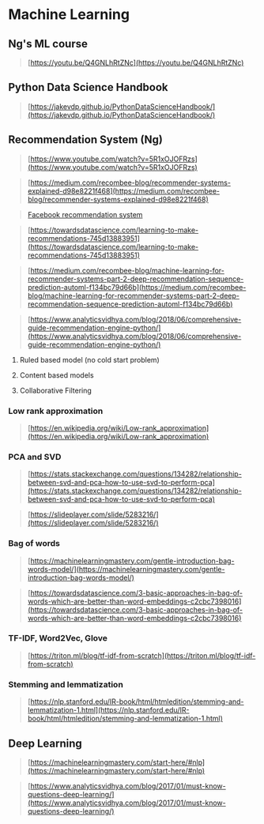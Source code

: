 # Machine Learning

## Ng's ML course

> [https://youtu.be/Q4GNLhRtZNc](https://youtu.be/Q4GNLhRtZNc)

## Python Data Science Handbook

> [https://jakevdp.github.io/PythonDataScienceHandbook/](https://jakevdp.github.io/PythonDataScienceHandbook/)

## Recommendation System (Ng)

> [https://www.youtube.com/watch?v=5R1xOJOFRzs](https://www.youtube.com/watch?v=5R1xOJOFRzs)

> [https://medium.com/recombee-blog/recommender-systems-explained-d98e8221f468](https://medium.com/recombee-blog/recommender-systems-explained-d98e8221f468)

> [Facebook recommendation system](https://code.fb.com/core-data/recommending-items-to-more-than-a-billion-people/)

> [https://towardsdatascience.com/learning-to-make-recommendations-745d13883951](https://towardsdatascience.com/learning-to-make-recommendations-745d13883951)

> [https://medium.com/recombee-blog/machine-learning-for-recommender-systems-part-2-deep-recommendation-sequence-prediction-automl-f134bc79d66b](https://medium.com/recombee-blog/machine-learning-for-recommender-systems-part-2-deep-recommendation-sequence-prediction-automl-f134bc79d66b)

> [https://www.analyticsvidhya.com/blog/2018/06/comprehensive-guide-recommendation-engine-python/](https://www.analyticsvidhya.com/blog/2018/06/comprehensive-guide-recommendation-engine-python/)


1. Ruled based model (no cold start problem)

2. Content based models

3. Collaborative Filtering

### Low rank approximation

> [https://en.wikipedia.org/wiki/Low-rank_approximation](https://en.wikipedia.org/wiki/Low-rank_approximation)


### PCA and SVD

> [https://stats.stackexchange.com/questions/134282/relationship-between-svd-and-pca-how-to-use-svd-to-perform-pca](https://stats.stackexchange.com/questions/134282/relationship-between-svd-and-pca-how-to-use-svd-to-perform-pca)

> [https://slideplayer.com/slide/5283216/](https://slideplayer.com/slide/5283216/)





### Bag of words 

> [https://machinelearningmastery.com/gentle-introduction-bag-words-model/](https://machinelearningmastery.com/gentle-introduction-bag-words-model/)

> [https://towardsdatascience.com/3-basic-approaches-in-bag-of-words-which-are-better-than-word-embeddings-c2cbc7398016](https://towardsdatascience.com/3-basic-approaches-in-bag-of-words-which-are-better-than-word-embeddings-c2cbc7398016)


### TF-IDF, Word2Vec, Glove

> [https://triton.ml/blog/tf-idf-from-scratch](https://triton.ml/blog/tf-idf-from-scratch)

### Stemming and lemmatization

> [https://nlp.stanford.edu/IR-book/html/htmledition/stemming-and-lemmatization-1.html](https://nlp.stanford.edu/IR-book/html/htmledition/stemming-and-lemmatization-1.html)


## Deep Learning

> [https://machinelearningmastery.com/start-here/#nlp](https://machinelearningmastery.com/start-here/#nlp)

> [https://www.analyticsvidhya.com/blog/2017/01/must-know-questions-deep-learning/](https://www.analyticsvidhya.com/blog/2017/01/must-know-questions-deep-learning/)

